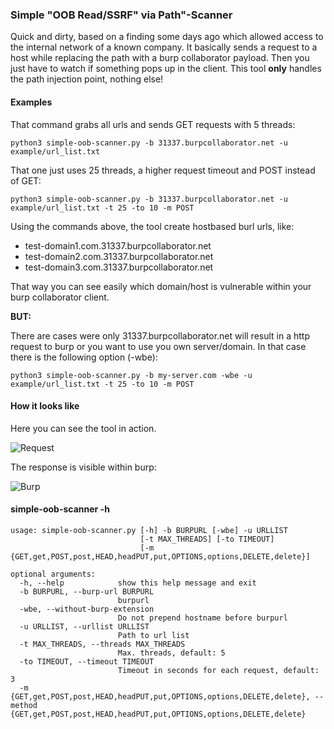 ### Simple "OOB Read/SSRF" via Path"-Scanner

Quick and dirty, based on a finding some days ago which allowed access to the internal network of a known company. 
It basically sends a request to a host while replacing the path with a burp collaborator payload. Then you just have to
watch if something pops up in the client. This tool __only__ handles the path injection point, nothing else!

#### Examples

That command grabs all urls and sends GET requests with 5 threads:
```
python3 simple-oob-scanner.py -b 31337.burpcollaborator.net -u example/url_list.txt
```

That one just uses 25 threads, a higher request timeout and POST instead of GET:

```
python3 simple-oob-scanner.py -b 31337.burpcollaborator.net -u example/url_list.txt -t 25 -to 10 -m POST
```

Using the commands above, the tool create hostbased burl urls, like:
- test-domain1.com.31337.burpcollaborator.net
- test-domain2.com.31337.burpcollaborator.net
- test-domain3.com.31337.burpcollaborator.net

That way you can see easily which domain/host is vulnerable within your burp collaborator client.

__BUT:__

There are cases were only 31337.burpcollaborator.net will result in a http request to burp or you want to use you own 
server/domain. In that case there is the following option (-wbe):

```
python3 simple-oob-scanner.py -b my-server.com -wbe -u example/url_list.txt -t 25 -to 10 -m POST
```

#### How it looks like

Here you can see the tool in action. 

![Request](https://i.imgur.com/P7IEAuV.png)

The response is visible within burp:

![Burp](https://i.imgur.com/g5JlDi4.png)

#### simple-oob-scanner -h
```
usage: simple-oob-scanner.py [-h] -b BURPURL [-wbe] -u URLLIST
                             [-t MAX_THREADS] [-to TIMEOUT]
                             [-m {GET,get,POST,post,HEAD,headPUT,put,OPTIONS,options,DELETE,delete}]

optional arguments:
  -h, --help            show this help message and exit
  -b BURPURL, --burp-url BURPURL
                        burpurl
  -wbe, --without-burp-extension
                        Do not prepend hostname before burpurl
  -u URLLIST, --urllist URLLIST
                        Path to url list
  -t MAX_THREADS, --threads MAX_THREADS
                        Max. threads, default: 5
  -to TIMEOUT, --timeout TIMEOUT
                        Timeout in seconds for each request, default: 3
  -m {GET,get,POST,post,HEAD,headPUT,put,OPTIONS,options,DELETE,delete}, --method {GET,get,POST,post,HEAD,headPUT,put,OPTIONS,options,DELETE,delete}
```
